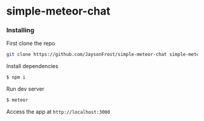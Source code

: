 # simple-meteor-chat

### Installing

First clone the repo

```sh
git clone https://github.com/JaysonFrost/simple-meteor-chat simple-meteor-chat && cd simple-meteor-chat
```

Install dependencies

```sh
$ npm i
```

Run dev server

```sh
$ meteor
```

Access the app at `http://localhost:3000`
